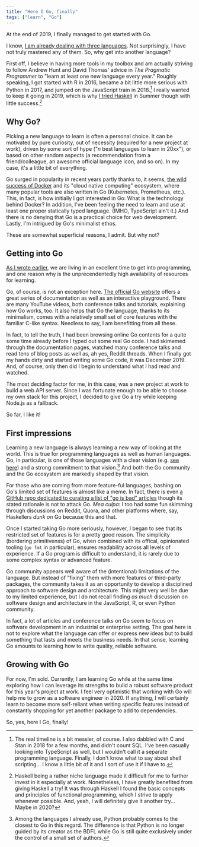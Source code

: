 ```yaml
---
title: "Here I Go, finally"
tags: ["learn", "Go"]
---
```


At the end of 2019, I finally managed to get started with Go.

I know, [I am already dealing with three languages](../a-tale-of-three-languages). Not surprisingly, I have not truly mastered any of them. So, why get into another language?

First off, I believe in having more tools in my toolbox and am actually striving to follow Andrew Hunt and David Thomas' advice in _The Pragmatic Programmer_ to "learn at least one new language every year." Roughly speaking, I got started with R in 2016, became a bit little more serious with Python in 2017, and jumped on the JavaScript train in 2018.[^1] I really wanted to keep it going in 2019, which is why [I tried Haskell](../getting-into-haskell-instead-of) in Summer though with little success.[^2]

[^1]: The real timeline is a bit messier, of course. I also dabbled with C and Stan in 2018 for a few months, and didn't count SQL. I've been casually looking into TypeScript as well, but I wouldn't call it a separate programming language. Finally, I don't know what to say about shell scripting... I know a little bit of it and I sort of use it if I have to.

[^2]: Haskell being a rather niche language made it difficult for me to further invest in it especially at work. Nonetheless, I have greatly benefited from giving Haskell a try! It was through Haskell I found the basic concepts and principles of functional programming, which I strive to apply whenever possible. And, yeah, I will definitely give it another try... Maybe in 2020?

## Why Go?

Picking a new language to learn is often a personal choice. It can be motivated by pure curiosity, out of necessity (required for a new project at work), driven by some sort of hype ("_n_ best languages to learn in 20xx"), or based on other random aspects (a recommendation from a friend/colleague, an awesome official language icon, and so on). In my case, it's a little bit of everything.
  
Go surged in popularity in recent years partly thanks to, it seems, [the wild success of Docker]([https://www.zdnet.com/article/what-is-docker-and-why-is-it-so-darn-popular/](https://www.zdnet.com/article/what-is-docker-and-why-is-it-so-darn-popular/)) and its "cloud native computing" ecosystem, where many popular tools are also written in Go (Kubernetes, Prometheus, etc.). This, in fact, is how initially I got interested in Go: What is the technology behind Docker? In addition, I've been feeling the need to learn and use at least one proper statically typed language. (IMHO, TypeScript ain't it.) And there is no denying that Go is a practical choice for web development. Lastly, I'm intrigued by Go's minimalist ethos.

These are somewhat superficial reasons, I admit. But why not?

## Getting into Go

[As I wrote earlier](../jump-in-this-is-the-best-time-to-learn-programming), we are living in an excellent time to get into programming, and one reason why is the unprecendentedly high availability of resources for learning.

Go, of course, is not an exception here. [The official Go website](http://golang.org) offers a great series of documentation as well as an interactive playground. There are many YouTube videos, both conference talks and tutorials, explaining how Go works, too. It also helps that Go the language, thanks to its minimalism, comes with a relatively small set of core features with the familiar C-like syntax. Needless to say, I am benefitting from all these.

In fact, to tell the truth, I had been browsing online Go contents for a quite some time already before I typed out some real Go code. I had skimemed through the documentation pages, watched many conference talks and read tens of blog posts as well as, ah yes, Reddit threads. When I finally got my hands dirty and started writing some Go code, it was December 2019. And, of course, only then did I begin to understand what I had read and watched.

The most deciding factor for me, in this case, was a new project at work to build a web API server. Since I was fortunate enough to be able to choose my own stack for this project, I decided to give Go a try while keeping Node.js as a fallback.

So far, I like it!

## First impressions

Learning a new language is always learning a new way of looking at the world. This is true for programming languages as well as human languages. Go, in particular, is one of those languages with a clear vision (e.g. [see here](https://go-proverbs.github.io/)) and a strong commitment to that vision.[^3] And both the Go community and the Go ecosystem are markedly shaped by that vision.

[^3]: Among the languages I already use, Python probably comes to the closest to Go in this regard. The difference is that Python is no longer guided by its creator as the BDFL while Go is still quite exclusively under the control of a small set of authors. 

For those who are coming from more feature-ful languages, bashing on Go's limited set of features is almost like a meme. In fact, there is even [a GitHub repo dedicated to curating a list of "go is bad" articles](https://github.com/ksimka/go-is-not-good) though its stated rationale is not to attack Go. _Mea culpa_: I too had some fun skimming through discussions on Reddit, Quora, and other platforms where, say, Haskellers _dunk on_ Go because this and that.

Once I started taking Go more seriously, however, I began to see that its restricted set of features is for a pretty good reason. The simplicity (bordering primitivenss) of Go, when combined with its offical, opinionated tooling (`go fmt` in particular), ensures readability across all levels of experience. If a Go program is difficult to understand, it is rarely due to some complex syntax or advanced feature.

Go community appears well aware of the (intentional) limitations of the language. But instead of "fixing" them with more features or third-party packages, the community takes it as an opportunity to develop a disciplined approach to software design and architecture. This might very well be due to my limited experience, but I do not recall finding _as much_ discussion on software design and architecture in the JavaScript, R, or even Python community.

In fact, a lot of articles and conference talks on Go seem to focus on software development in an industrial or enterprise setting. The goal here is not to explore what the language can offer or express new ideas but to build something that lasts and meets the business needs. In that sense, learning Go amounts to learning how to write quality, reliable software.

## Growing with Go

For now, I'm sold. Currently, I am learning Go while at the same time exploring how I can leverage its strengths to build a robust software product for this year's project at work. I feel very optimistic that working with Go will help me to grow as a software engineer in 2020. If anything, I will certainly learn to become more self-reliant when writing specific features instead of constantly shopping for yet another package to add to dependencies.

So, yes, here I Go, finally!